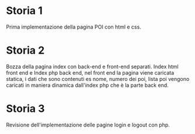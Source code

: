 # Storia 1
Prima implementazione della pagina POI con html e css.

# Storia 2
Bozza della pagina index con back-end e front-end separati. Index html front end e Index php
back end, nel front end la pagina viene caricata statica, i dati che sono contenuti es nome, numero dei poi,
lista poi vengono caricati in maniera dinamica dall'index php che è la parte back end.

# Storia 3
Revisione dell'implementazione delle pagine login e logout con php.
